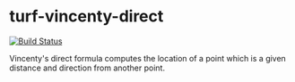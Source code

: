 # turf-vincenty-direct

[![Build Status](https://travis-ci.org/jrzimmerman/turf-vincenty-direct.svg?branch=master)](https://travis-ci.org/jrzimmerman/turf-vincenty-direct)

Vincenty's direct formula computes the location of a point which is a given distance and direction from another point.
